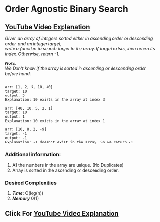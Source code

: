 # Order Agnostic Binary Search

## [YouTube Video Explanation](https://youtu.be/7nGUhmRfw2U)

*Given an array of integers sorted either in ascending order or descending order, and an integer target,<Br>
write a function to search target in the array. If target exists, then return its index. Otherwise, return -1. <Br>*

***Note:<Br>***
*We Don't know if the array is sorted in ascending or descending order before hand.*

##

```
arr: [1, 2, 5, 10, 40]
target: 10
output: 3
Explanation: 10 exists in the array at index 3
```

```
arr: [40, 10, 5, 2, 1]
target: 10
output: 1
Explanation: 10 exists in the array at index 1
```

```
arr: [10, 8, 2, -9]
target: -1
output: -1
Explanation: -1 doesn't exist in the array. So we return -1
```

### Additional information:

1. All the numbers in the array are unique. (No Duplicates)
2. Array is sorted in the ascending or descending order.

### Desired Complexities
1) ***Time***: O(log(n))
2) ***Memory*** O(1)


## Click For [YouTube Video Explanation](https://youtu.be/7nGUhmRfw2U)
